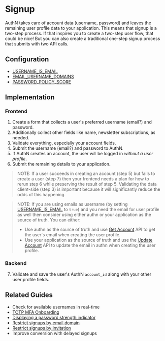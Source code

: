 # Signup

AuthN takes care of account data (username, password) and leaves the remaining user profile data to
your application. This means that signup is a two-step process. If that inspires you to create a
two-step user flow, that could be nice! But you can also create a traditional one-step signup
process that submits with two API calls.

## Configuration

* [USERNAME_IS_EMAIL](config.md#username_is_email)
* [EMAIL_USERNAME_DOMAINS](config.md#email_username_domains)
* [PASSWORD_POLICY_SCORE](config.md#password_policy_score)

## Implementation

### Frontend

1. Create a form that collects a user's preferred username (email?) and password.
2. Additionally collect other fields like name, newsletter subscriptions, as needed.
3. Validate everything, especially your account fields.
4. Submit the username (email?) and password to AuthN.
5. If AuthN creates an account, the user will be logged in _without a user profile_.
6. Submit the remaining details to your application.

> NOTE:
> If a user succeeds in creating an account (step 5) but fails to create a user (step 7) then your
> frontend needs a plan for how to rerun step 6 while preserving the result of step 5. Validating
> the data client-side (step 3) is important because it will significantly reduce the odds of this
> happening.

> NOTE:
> If you are using emails as username (by setting [USERNAME_IS_EMAIL](config.md#username_is_email) to `true`) and you need the email for user profile as well then consider using either authn or your application as the source of truth. You can either:
> * Use authn as the source of truth and use [Get Account](api.md#get-account) API to get the user's email when creating the user profile.
> * Use your application as the source of truth and use the [Update Account](api.md#update) API to update the email in authn when creating the user profile.

### Backend

7. Validate and save the user's AuthN `account_id` along with your other user profile fields.

## Related Guides

* Check for available usernames in real-time
* [TOTP MFA Onboarding](guide-implementing_totp_mfa_onboarding.md)
* [Displaying a password strength indicator](guide-displaying_a_password_strength_meter.md)
* [Restrict signups by email domain](guide-restrict_signups_by_domain.md)
* [Restrict signups by invitation](guide-restrict_signups_by_invitation.md)
* Improve conversion with delayed signups
